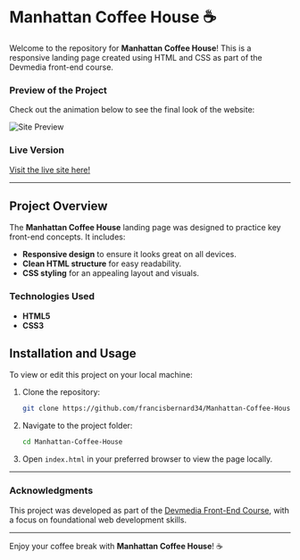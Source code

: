 
# Manhattan Coffee House ☕

Welcome to the repository for **Manhattan Coffee House**! This is a responsive landing page created using HTML and CSS as part of the Devmedia front-end course.

### Preview of the Project
Check out the animation below to see the final look of the website:

![Site Preview](https://i.ibb.co/5RMBfTv/coffe-house.gif)

### Live Version
[Visit the live site here!](https://francisbernard34.github.io/Manhattan-Coffee-House/)

---

## Project Overview

The **Manhattan Coffee House** landing page was designed to practice key front-end concepts. It includes:

- **Responsive design** to ensure it looks great on all devices.
- **Clean HTML structure** for easy readability.
- **CSS styling** for an appealing layout and visuals.

### Technologies Used

- **HTML5**
- **CSS3**

## Installation and Usage

To view or edit this project on your local machine:

1. Clone the repository:
   ```bash
   git clone https://github.com/francisbernard34/Manhattan-Coffee-House.git
   ```
2. Navigate to the project folder:
   ```bash
   cd Manhattan-Coffee-House
   ```
3. Open `index.html` in your preferred browser to view the page locally.

---

### Acknowledgments
This project was developed as part of the [Devmedia Front-End Course](https://www.devmedia.com/), with a focus on foundational web development skills.

---

Enjoy your coffee break with **Manhattan Coffee House**! ☕
